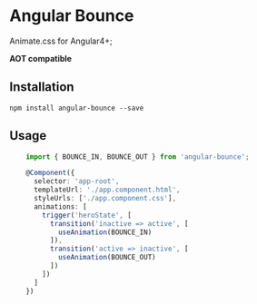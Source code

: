 Angular Bounce
=========

Animate.css for Angular4+;

**AOT compatible**

## Installation

  `npm install angular-bounce --save`

## Usage

```typescript
    import { BOUNCE_IN, BOUNCE_OUT } from 'angular-bounce';

    @Component({
      selector: 'app-root',
      templateUrl: './app.component.html',
      styleUrls: ['./app.component.css'],
      animations: [
        trigger('heroState', [
          transition('inactive => active', [ 
            useAnimation(BOUNCE_IN)
          ]),
          transition('active => inactive', [ 
            useAnimation(BOUNCE_OUT)
          ])
        ])
      ]
    })

```
